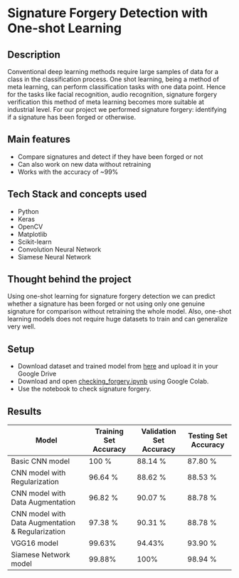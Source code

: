 # Signature Forgery Detection with One-shot Learning

## Description

Conventional deep learning methods require large samples of data for a class in the classification process. One shot learning, being a method of meta learning, can perform classification tasks with one data point. Hence for the tasks like facial recognition, audio recognition, signature forgery verification this method of meta learning becomes more suitable at industrial level. For our project we performed signature forgery: identifying if a signature has been forged or otherwise.

## Main features

- Compare signatures and detect if they have been forged or not
- Can also work on new data without retraining
- Works with the accuracy of ~99%

## Tech Stack and concepts used

- Python
- Keras
- OpenCV
- Matplotlib
- Scikit-learn
- Convolution Neural Network
- Siamese Neural Network

## Thought behind the project

Using one-shot learning for signature forgery detection we can predict whether a signature has been forged or not using only one genuine signature for comparison without retraining the whole model. Also, one-shot learning models does not require huge datasets to train and can generalize very well.

## Setup

- Download dataset and trained model from [here](https://drive.google.com/drive/folders/1RNOg9Au19eSA5xKd-Sx_GdAm6k1j-fCQ?usp=sharing) and upload it in your Google Drive
- Download and open [checking_forgery.ipynb](https://github.com/aniketsharma00411/one-shot-signature-forgery-detection/blob/main/checking_forgery.ipynb) using Google Colab.
- Use the notebook to check signature forgery.

## Results

| Model                                             | Training Set Accuracy | Validation Set Accuracy | Testing Set Accuracy |
| ------------------------------------------------- | --------------------- | ----------------------- | -------------------- |
| Basic CNN model                                   | 100 %                 | 88.14 %                 | 87.80 %              |
| CNN model with Regularization                     | 96.64 %               | 88.62 %                 | 88.53 %              |
| CNN model with Data Augmentation                  | 96.82 %               | 90.07 %                 | 88.78 %              |
| CNN model with Data Augmentation & Regularization | 97.38 %               | 90.31 %                 | 88.78 %              |
| VGG16 model                                       | 99.63%                | 94.43%                  | 93.90 %              |
| Siamese Network model                             | 99.88%                | 100%                    | 98.94 %              |
